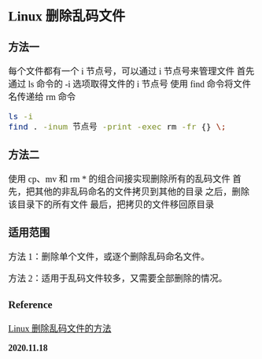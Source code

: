 <font size=4 face='楷体'>

## Linux 删除乱码文件

### 方法一

每个文件都有一个 i 节点号，可以通过 i 节点号来管理文件
首先通过 ls 命令的 -i 选项取得文件的 i 节点号
使用 find 命令将文件名传递给 rm 命令

```bash
ls -i
find . -inum 节点号 -print -exec rm -fr {} \;
```

### 方法二

使用 cp、mv 和 rm \* 的组合间接实现删除所有的乱码文件
首先，把其他的非乱码命名的文件拷贝到其他的目录
之后，删除该目录下的所有文件
最后，把拷贝的文件移回原目录

### 适用范围

方法 1：删除单个文件，或逐个删除乱码命名文件。

方法 2：适用于乱码文件较多，又需要全部删除的情况。

### Reference

[Linux 删除乱码文件的方法](https://www.linuxidc.com/linux/2015-10/124251.htm)

**2020.11.18**
